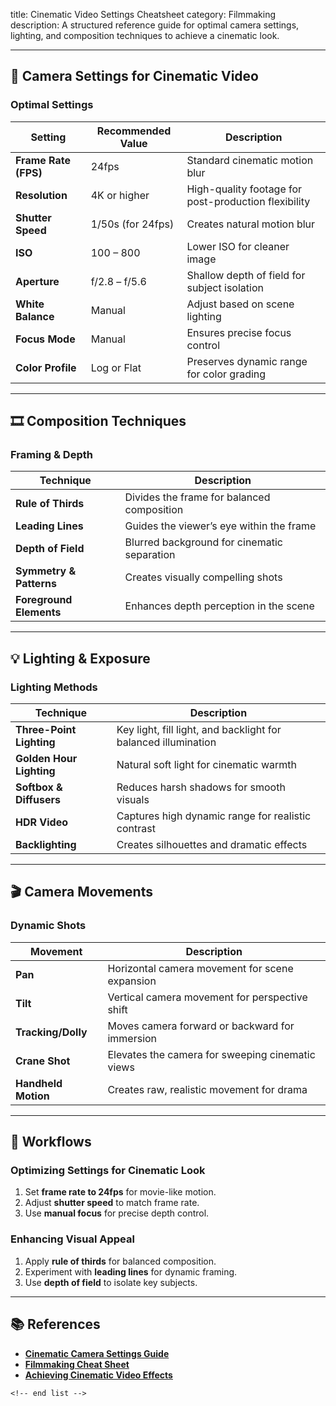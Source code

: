title: Cinematic Video Settings Cheatsheet
category: Filmmaking
description: A structured reference guide for optimal camera settings, lighting, and composition techniques to achieve a cinematic look.

---

## 🎥 **Camera Settings for Cinematic Video**

### **Optimal Settings**

| Setting                    | Recommended Value | Description                                          |
| -------------------------- | ----------------- | ---------------------------------------------------- |
| **Frame Rate (FPS)** | 24fps             | Standard cinematic motion blur                       |
| **Resolution**       | 4K or higher      | High-quality footage for post-production flexibility |
| **Shutter Speed**    | 1/50s (for 24fps) | Creates natural motion blur                          |
| **ISO**              | 100 – 800        | Lower ISO for cleaner image                          |
| **Aperture**         | f/2.8 – f/5.6    | Shallow depth of field for subject isolation         |
| **White Balance**    | Manual            | Adjust based on scene lighting                       |
| **Focus Mode**       | Manual            | Ensures precise focus control                        |
| **Color Profile**    | Log or Flat       | Preserves dynamic range for color grading            |

---

## 🎞️ **Composition Techniques**

### **Framing & Depth**

| Technique                     | Description                                 |
| ----------------------------- | ------------------------------------------- |
| **Rule of Thirds**      | Divides the frame for balanced composition  |
| **Leading Lines**       | Guides the viewer’s eye within the frame   |
| **Depth of Field**      | Blurred background for cinematic separation |
| **Symmetry & Patterns** | Creates visually compelling shots           |
| **Foreground Elements** | Enhances depth perception in the scene      |

---

## 💡 **Lighting & Exposure**

### **Lighting Methods**

| Technique                      | Description                                                    |
| ------------------------------ | -------------------------------------------------------------- |
| **Three-Point Lighting** | Key light, fill light, and backlight for balanced illumination |
| **Golden Hour Lighting** | Natural soft light for cinematic warmth                        |
| **Softbox & Diffusers**  | Reduces harsh shadows for smooth visuals                       |
| **HDR Video**            | Captures high dynamic range for realistic contrast             |
| **Backlighting**         | Creates silhouettes and dramatic effects                       |

---

## 🎬 **Camera Movements**

### **Dynamic Shots**

| Movement                  | Description                                      |
| ------------------------- | ------------------------------------------------ |
| **Pan**             | Horizontal camera movement for scene expansion   |
| **Tilt**            | Vertical camera movement for perspective shift   |
| **Tracking/Dolly**  | Moves camera forward or backward for immersion   |
| **Crane Shot**      | Elevates the camera for sweeping cinematic views |
| **Handheld Motion** | Creates raw, realistic movement for drama        |

---

## 🔄 **Workflows**

### **Optimizing Settings for Cinematic Look**

1. Set **frame rate to 24fps** for movie-like motion.
2. Adjust **shutter speed** to match frame rate.
3. Use **manual focus** for precise depth control.

### **Enhancing Visual Appeal**

1. Apply **rule of thirds** for balanced composition.
2. Experiment with **leading lines** for dynamic framing.
3. Use **depth of field** to isolate key subjects.

---

## 📚 **References**

- **[Cinematic Camera Settings Guide](https://www.docfilmacademy.com/blog/camera_settings_checklist)**
- **[Filmmaking Cheat Sheet](https://nofilmschool.com/film-production-templates)**
- **[Achieving Cinematic Video Effects](https://filmora.wondershare.com/filmstock-tips/cinematic-video.html)**

```
<!-- end list -->
```

